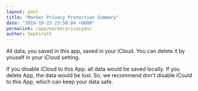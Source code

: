 ```yaml
---
layout: post
title: "Marker Privacy Protection Summary"
date: "2019-10-23 23:50:04 +0800"
permalink: /app/markerprivacyen/
author: Sephiroth
---
```


All data, you saved in this app, saved in your iCloud. You can delete it by youself in your iCloud setting.

If you disable iCloud to this App. all data would be saved locally. If you delete App, the data would be lost. So, we recommend don't disable iCould to this App, which can keep your data safe.